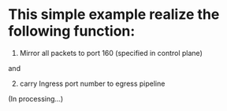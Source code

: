 # This simple example realize the following function:

1) Mirror all packets to port 160 (specified in control plane)

and

2) carry Ingress port number to egress pipeline

(In processing...)
